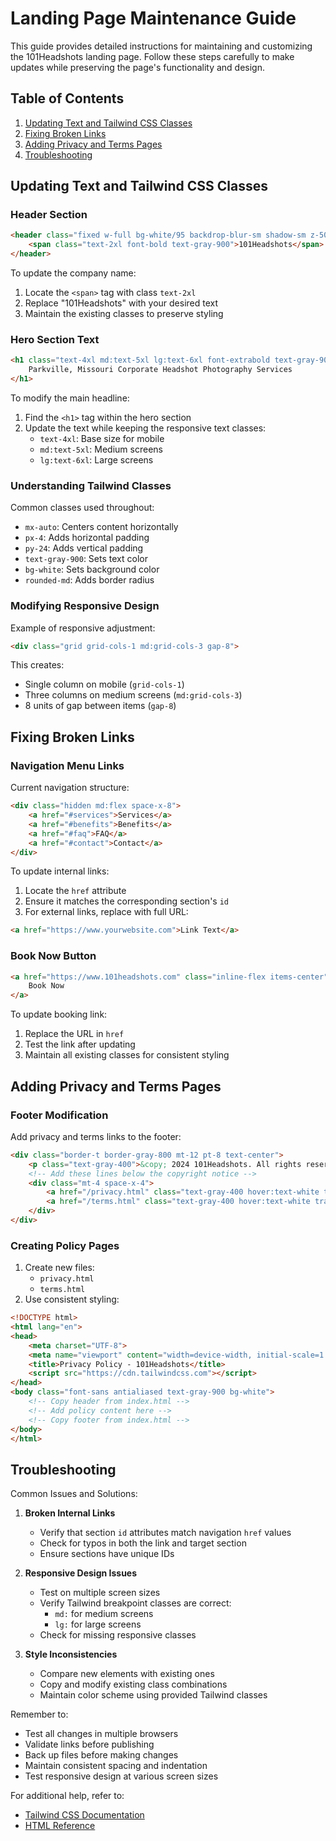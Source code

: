 # Landing Page Maintenance Guide

This guide provides detailed instructions for maintaining and customizing the 101Headshots landing page. Follow these steps carefully to make updates while preserving the page's functionality and design.

## Table of Contents
1. [Updating Text and Tailwind CSS Classes](#updating-text-and-tailwind-css-classes)
2. [Fixing Broken Links](#fixing-broken-links)
3. [Adding Privacy and Terms Pages](#adding-privacy-and-terms-pages)
4. [Troubleshooting](#troubleshooting)

## Updating Text and Tailwind CSS Classes

### Header Section
```html
<header class="fixed w-full bg-white/95 backdrop-blur-sm shadow-sm z-50">
    <span class="text-2xl font-bold text-gray-900">101Headshots</span>
</header>
```
To update the company name:
1. Locate the `<span>` tag with class `text-2xl`
2. Replace "101Headshots" with your desired text
3. Maintain the existing classes to preserve styling

### Hero Section Text
```html
<h1 class="text-4xl md:text-5xl lg:text-6xl font-extrabold text-gray-900">
    Parkville, Missouri Corporate Headshot Photography Services
</h1>
```
To modify the main headline:
1. Find the `<h1>` tag within the hero section
2. Update the text while keeping the responsive text classes:
   - `text-4xl`: Base size for mobile
   - `md:text-5xl`: Medium screens
   - `lg:text-6xl`: Large screens

### Understanding Tailwind Classes
Common classes used throughout:
- `mx-auto`: Centers content horizontally
- `px-4`: Adds horizontal padding
- `py-24`: Adds vertical padding
- `text-gray-900`: Sets text color
- `bg-white`: Sets background color
- `rounded-md`: Adds border radius

### Modifying Responsive Design
Example of responsive adjustment:
```html
<div class="grid grid-cols-1 md:grid-cols-3 gap-8">
```
This creates:
- Single column on mobile (`grid-cols-1`)
- Three columns on medium screens (`md:grid-cols-3`)
- 8 units of gap between items (`gap-8`)

## Fixing Broken Links

### Navigation Menu Links
Current navigation structure:
```html
<div class="hidden md:flex space-x-8">
    <a href="#services">Services</a>
    <a href="#benefits">Benefits</a>
    <a href="#faq">FAQ</a>
    <a href="#contact">Contact</a>
</div>
```

To update internal links:
1. Locate the `href` attribute
2. Ensure it matches the corresponding section's `id`
3. For external links, replace with full URL:
```html
<a href="https://www.yourwebsite.com">Link Text</a>
```

### Book Now Button
```html
<a href="https://www.101headshots.com" class="inline-flex items-center">
    Book Now
</a>
```
To update booking link:
1. Replace the URL in `href`
2. Test the link after updating
3. Maintain all existing classes for consistent styling

## Adding Privacy and Terms Pages

### Footer Modification
Add privacy and terms links to the footer:
```html
<div class="border-t border-gray-800 mt-12 pt-8 text-center">
    <p class="text-gray-400">&copy; 2024 101Headshots. All rights reserved.</p>
    <!-- Add these lines below the copyright notice -->
    <div class="mt-4 space-x-4">
        <a href="/privacy.html" class="text-gray-400 hover:text-white transition-colors duration-300">Privacy Policy</a>
        <a href="/terms.html" class="text-gray-400 hover:text-white transition-colors duration-300">Terms of Service</a>
    </div>
</div>
```

### Creating Policy Pages
1. Create new files:
   - `privacy.html`
   - `terms.html`
2. Use consistent styling:
```html
<!DOCTYPE html>
<html lang="en">
<head>
    <meta charset="UTF-8">
    <meta name="viewport" content="width=device-width, initial-scale=1.0">
    <title>Privacy Policy - 101Headshots</title>
    <script src="https://cdn.tailwindcss.com"></script>
</head>
<body class="font-sans antialiased text-gray-900 bg-white">
    <!-- Copy header from index.html -->
    <!-- Add policy content here -->
    <!-- Copy footer from index.html -->
</body>
</html>
```

## Troubleshooting

Common Issues and Solutions:

1. **Broken Internal Links**
   - Verify that section `id` attributes match navigation `href` values
   - Check for typos in both the link and target section
   - Ensure sections have unique IDs

2. **Responsive Design Issues**
   - Test on multiple screen sizes
   - Verify Tailwind breakpoint classes are correct:
     - `md:` for medium screens
     - `lg:` for large screens
   - Check for missing responsive classes

3. **Style Inconsistencies**
   - Compare new elements with existing ones
   - Copy and modify existing class combinations
   - Maintain color scheme using provided Tailwind classes

Remember to:
- Test all changes in multiple browsers
- Validate links before publishing
- Back up files before making changes
- Maintain consistent spacing and indentation
- Test responsive design at various screen sizes

For additional help, refer to:
- [Tailwind CSS Documentation](https://tailwindcss.com/docs)
- [HTML Reference](https://developer.mozilla.org/en-US/docs/Web/HTML)
